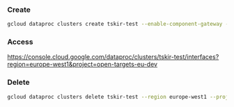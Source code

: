 ### Create
```bash
gcloud dataproc clusters create tskir-test --enable-component-gateway --region europe-west1 --single-node --master-machine-type n2-standard-16 --master-boot-disk-size 500 --image-version 2.1-debian11 --optional-components JUPYTER --project open-targets-eu-dev
```

### Access
https://console.cloud.google.com/dataproc/clusters/tskir-test/interfaces?region=europe-west1&project=open-targets-eu-dev

### Delete
```bash
gcloud dataproc clusters delete tskir-test --region europe-west1 --project open-targets-eu-dev
```
